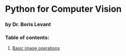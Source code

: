# Python for Computer Vision
### by Dr. Boris Levant

### Table of contents:

1. [Basic image operations](basic_image_operations.ipynb)
